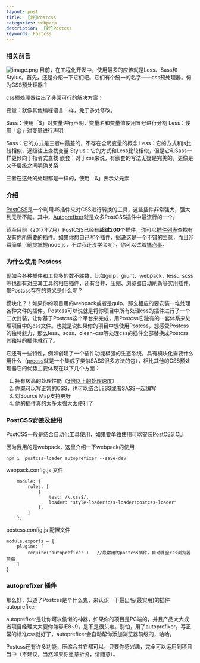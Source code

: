 ```yaml
---
layout: post
title:  [转]Postcss
categories: webpack
description:  [转]Postcss
keywords: Postcss
---
```



### 相关前言
![image.png](http://upload-images.jianshu.io/upload_images/4263048-0c35d9f4be21a211.png?imageMogr2/auto-orient/strip%7CimageView2/2/w/1240)
目前，在工程化开发中，使用最多的应该就是Less、Sass和Stylus。首先，还是介绍一下它们吧。它们有个统一的名字——css预处理器。何为CSS预处理器？

css预处理器给出了非常可行的解决方案：

变量：就像其他编程语言一样，免于多处修改。

Sass：使用「$」对变量进行声明，变量名和变量值使用冒号进行分割
Less：使用「@」对变量进行声明


Sass：它的方式是三者中最差的，不存在全局变量的概念
Less：它的方式和js比较相似，逐级往上查找变量
Stylus：它的方式和Less比较相似，但是它和Sass一样更倾向于指令式查找
嵌套：对于css来说，有嵌套的写法无疑是完美的，更像是父子层级之间明确关系

三者在这处的处理都是一样的，使用「&」表示父元素

### 介绍
[PostCSS](https://github.com/postcss/postcss)是一个利用JS插件来对CSS进行转换的工具，这些插件非常强大，强大到无所不能。其中，[Autoprefixer](https://github.com/postcss/autoprefixer)就是众多PostCSS插件中最流行的一个。

截至目前（2017年7月）PostCSS已经有**超过200**个插件，你可以[插件列表](https://github.com/postcss/postcss/blob/master/docs/plugins.md)查找有没有你所需要的插件。如果你想自己写个插件，据说这是一个不错的主意，而且非常简单（前提掌握node.js，不过我还没学会呢），你可以试着[搞点事](https://github.com/postcss/postcss/blob/master/docs/writing-a-plugin.md)。

### 为什么使用 Postcss
现如今各种插件和工具多的数不胜数，比如gulp、grunt、webpack，less、scss等也都有对应其工具的相应插件，还有合并、压缩、浏览器自动刷新等实用插件，那Postcss存在的意义是什么呢？

模块化？！如果你的项目用的webpack或者是gulp，那么相应的要安装一堆处理各种文件的插件。Postcss可以说就是将你项目中所有处理css的插件进行了一个二次封装，让你基于Postcss这个平台来完成，用Postcss它独有的一套体系来处理项目中的css文件。也就是说如果你的项目中想使用Postcss，想感受Postcss的独特魅力，那么less、scss、clean-css等处理css的插件全部替换成Postcss其独特的插件就行了。

它还有一些特性，例如创建了一个插件功能极强的生态系统，具有模块化需要什么用什么（[precss](https://github.com/jonathantneal/precss)就是一个集成了类似SASS很多方法的包），相比其他的CSS预处理器它的优势主要体现在以下几个方面：

1.  拥有极高的处理性能（[3倍以上的处理速度](https://github.com/postcss/benchmark)）
2.  你既可以写正常的CSS，也可以结合LESS或者SASS一起编写
3.  对Source Map支持更好
4.  他的插件真的太多太强大太便利了

### PostCSS安装及使用
PostCSS一般是结合自动化工具使用，如果要单独使用可以安装[PostCSS CLI](https://github.com/postcss/postcss-cli)

因为我用的是webpack，这里介绍一下webpack的使用
```
npm i  postcss-loader autoprefixer --save-dev
```
webpack.config.js 文件
```
    module: {
        rules: [ 
            {
                test: /\.css$/,
                loader: "style-loader!css-loader!postcss-loader"
            },
        ]
    },
```
postcss.config.js 配置文件
```
module.exports = {
    plugins: [
        require('autoprefixer')   //最常用的postcss插件，自动补全css浏览器前缀
    ]
}
```

### autoprefixer 插件
那么好，知道了Postcss是个什么鬼，来认识一下最出名(最实用)的插件autoprefixer

autoprefixer是让你可以偷懒的神器，如果你的项目是PC端的，并且产品大大或者项目经理大大要你兼容IE8~9，是不是很头疼。别怕，用了autoprefixer，写正常的标准css就好了，autoprefixer会自动帮你添加浏览器前缀的，哈哈。

Postcss还有许多功能，压缩合并它都可以，只要你感兴趣，完全可以运用到项目当中（不建议，当然如果你愿意折腾，请随意）。
